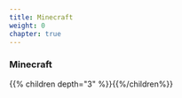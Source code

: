 ```yaml
---
title: Minecraft
weight: 0
chapter: true
---
```


### Minecraft

{{% children depth="3" %}}{{%/children%}}